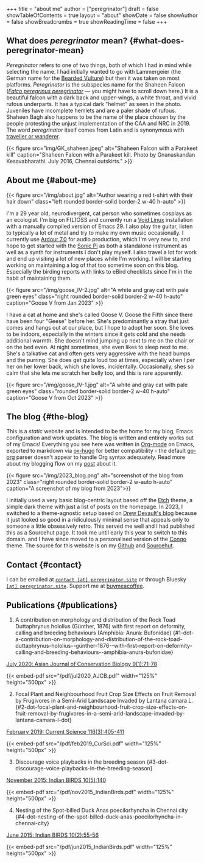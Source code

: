 +++
title = "about me"
author = ["peregrinator"]
draft = false
showTableOfContents = true
layout = "about"
showDate = false
showAuthor = false
showBreadcrumbs = true
showReadingTime = false
+++

## What does _peregrinator_ mean? {#what-does-peregrinator-mean}

_Peregrinator_ refers to one of two things, both of which I had in mind
while selecting the name. I had initially wanted to go with
Lammergeier (the German name for the [Bearded Vulture](https://birdsoftheworld.org/bow/species/lammer1/cur/introduction)) but then it was
taken on most platforms. _Peregrinator_ is the subspecies name for the
Shaheen Falcon (_[Falco peregrinus peregrinator](https://birdsoftheworld.org/bow/species/perfal/cur/systematics#subsp)_ — you might have to
scroll down here.) It is a beautiful falcon with a dark back and
upper-wings, a white throat, and vivid rufous underparts. It has a
typical dark "helmet" as seen in the photo. Juveniles have incomplete
hemlets and are a paler shade of rufous. Shaheen Bagh also happens to
be the name of the place chosen by the people protesting the unjust
implementation of the CAA and NRC in 2019. The word _peregrinator_
itself comes from Latin and is synonymous with [traveller or wanderer](https://www.merriam-webster.com/dictionary/peregrinator).

{{< figure src="img/GK_shaheen.jpeg" alt="Shaheen Falcon with a Parakeet kill" caption="Shaheen Falcon with a Parakeet kill. Photo by Gnanaskandan Kesavabharathi. July 2016, Chennai outskirts." >}}


## About me {#about-me}

{{< figure src="/img/about.jpg" alt="Author wearing a red t-shirt with their hair down" class="left rounded border-solid border-2 w-40 h-auto" >}}

I'm a 29 year old, neurodivergent, cat person who sometimes
cosplays as an ecologist. I'm big on F(L)OSS and currently run a [Void
Linux](https://voidlinux.org) installation with a manually compiled version of Emacs 29. I
also play the guitar, listen to typically a lot of metal and try to
make my own music occasionally. I currently use [Ardour 7.0](https://ardour.org) for audio
production, which I'm very new to, and hope to get started with the
[Sonic Pi](https://sonic-pi.net) as both a standalone instrument as well as a synth for
instruments I don't play myself. I also travel a lot for work and end
up visiting a lot of new places while I'm working. I will be starting
working on maintaining a log of that too sometime soon on this
blog. Especially the birding reports with links to eBird checklists
since I'm in the habit of maintaining them.

{{< figure src="/img/goose_IV-2.jpg" alt="A white and gray cat with pale green eyes" class="right rounded border-solid border-2 w-40 h-auto" caption="Goose V from Jan 2023" >}}

I have a cat at home and she's called Goose V. Goose the Fifth since
there have been four "Geese" before her. She's predominantly a stray
that just comes and hangs out at our place, but I hope to adopt her
soon. She loves to be indoors, especially in the winters since
it gets cold and she needs additional warmth. She doesn't mind jumping
up next to me on the chair or on the bed even. At night sometimes, she
even likes to sleep next to me. She's a talkative cat and often gets
very aggressive with the head bumps and the purring. She does get quite loud
too at times, especially when I per her on her lower back, which she
loves, incidentally. Occasionally, shes so calm that she lets me
scratch her belly too, and this is rare apparently.

{{< figure src="/img/goose_IV-1.jpg" alt="A white and gray cat with pale green eyes" class="rounded border-solid border-2 w-40 h-auto" caption="Goose V from Oct 2023" >}}


## The blog {#the-blog}

This is a _static_ website and is intended to be the home for my blog,
Emacs configuration and work updates. The blog is written and entirely
works out of my Emacs! Everything you see here was written in [Org-mode](https:orgmode.org)
on Emacs, exported to markdown via [ox-hugo](https://github.com/kaushalmodi/ox-hugo) for better compatibility -
the default [go-org](https://github.com/niklasfasching/go-org) parser doesn't appear to handle Org syntax
adequately. Read more about my blogging flow on my [post](/blog/2022/12/hugo-org-and-starting-over-at-a-new-blog.html) about it.

{{< figure src="/img/2023_blog.png" alt="screenshot of the blog from 2023" class="right rounded border-solid border-2 w-auto h-auto" caption="A screenshot of my blog from 2023">}}

I initially used a very basic blog-centric layout based off the [Etch](https://github.com/LukasJoswiak/etch/)
theme, a simple dark theme with just a list of posts on the homepage.
In 2023, I switched to a theme-agnostic setup based on [Drew Devault's
blog](https://drewdevault.com) because it just looked so good in a ridiculously minimal sense
that appeals only to someone a little obsessively retro. This served
me well and I had published this as a Sourcehut page. It took me until
early this year to switch to this domain. and I have since moved to a
personalised version of the [Congo](https://github.com/jpanther/congo) theme. The source for this website
is on my [Github](https://github.com/brihadeesh/peregrinator.site) and [Sourcehut](https://git.sr.ht/~peregrinator/emacs.peregrinator.site).


## Contact {#contact}

I can be emailed at [`contact [at] peregrinator.site`](mailto:contact@peregrinator.site) or through
Bluesky [`[at] peregrinator.site`](https://bsky.app/profile/peregrinator.site). Support me at [buymeacoffee](https://www.buymeacoffee.com/peregrinator).


## Publications {#publications}


1. A contribution on morphology and distribution of the Rock Toad Duttaphrynus hololius (Günther, 1876) with first report on deformity, calling and breeding behaviours (Amphibia: Anura: Bufonidae) {#1-dot-a-contribution-on-morphology-and-distribution-of-the-rock-toad-duttaphrynus-hololius--günther-1876--with-first-report-on-deformity-calling-and-breeding-behaviours--amphibia-anura-bufonidae}

[July 2020: Asian Journal of Conservation Biology 9(1):71-78](https://ajcb.in/archive_july_20.php)

{{< embed-pdf src="/pdf/jul2020_AJCB.pdf" width="125%" height="500px" >}}


2. Focal Plant and Neighbourhood Fruit Crop Size Effects on Fruit Removal by Frugivores in a Semi-Arid Landscape Invaded by Lantana camara L. {#2-dot-focal-plant-and-neighbourhood-fruit-crop-size-effects-on-fruit-removal-by-frugivores-in-a-semi-arid-landscape-invaded-by-lantana-camara-l-dot}

[February 2019: Current Science 116(3):405-411](https://www.jstor.org/stable/e27137849)

{{< embed-pdf src="/pdf/feb2019_CurSci.pdf" width="125%" height="500px" >}}


3. Discourage voice playbacks in the breeding season {#3-dot-discourage-voice-playbacks-in-the-breeding-season}

[November 2015: Indian BIRDS 10(5):140](https://indianbirds.in/vol-10-no-5/)

{{< embed-pdf src="/pdf/nov2015_IndianBirds.pdf" width="125%" height="500px" >}}


4. Nesting of the Spot-billed Duck Anas poecilorhyncha in Chennai city {#4-dot-nesting-of-the-spot-billed-duck-anas-poecilorhyncha-in-chennai-city}

[June 2015: Indian BIRDS 10(2):55-56](https://indianbirds.in/vol-10-no-2/)

{{< embed-pdf src="/pdf/jun2015_IndianBirds.pdf" width="125%" height="500px" >}}
